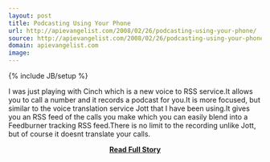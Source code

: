 ```yaml
---
layout: post
title: Podcasting Using Your Phone
url: http://apievangelist.com/2008/02/26/podcasting-using-your-phone/
source: http://apievangelist.com/2008/02/26/podcasting-using-your-phone/
domain: apievangelist.com
image: 
---
```

{% include JB/setup %}<p>I was just playing with Cinch which is a new voice to RSS service.It allows you to call a number and it records a podcast for you.It is more focused, but similar to the voice translation service Jott that I have been using.It gives you an RSS feed of the calls you make which you can easily blend into a Feedburner tracking RSS feed.There is no limit to the recording unlike Jott, but of course it doesnt translate your calls.</p>
<center><p><a href="http://apievangelist.com/2008/02/26/podcasting-using-your-phone/" style='padding:25px; font-sze:18px; font-weight: bold;'>Read Full Story</a></p></center>
